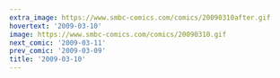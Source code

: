 ```yaml
---
extra_image: https://www.smbc-comics.com/comics/20090310after.gif
hovertext: '2009-03-10'
image: https://www.smbc-comics.com/comics/20090310.gif
next_comic: '2009-03-11'
prev_comic: '2009-03-09'
title: '2009-03-10'
---
```


